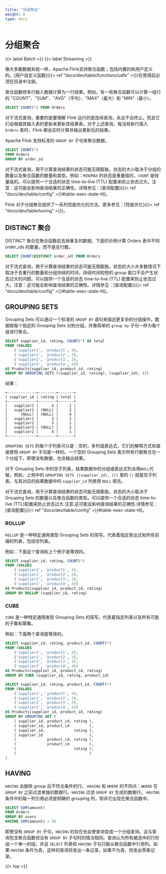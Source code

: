 ```yaml
---
title: "分组聚合"
weight: 8
type: docs
---
```

<!--
Licensed to the Apache Software Foundation (ASF) under one
or more contributor license agreements.  See the NOTICE file
distributed with this work for additional information
regarding copyright ownership.  The ASF licenses this file
to you under the Apache License, Version 2.0 (the
"License"); you may not use this file except in compliance
with the License.  You may obtain a copy of the License at

  http://www.apache.org/licenses/LICENSE-2.0

Unless required by applicable law or agreed to in writing,
software distributed under the License is distributed on an
"AS IS" BASIS, WITHOUT WARRANTIES OR CONDITIONS OF ANY
KIND, either express or implied.  See the License for the
specific language governing permissions and limitations
under the License.
-->

# 分组聚合
{{< label Batch >}} {{< label Streaming >}}

像大多数数据系统一样，Apache Flink支持聚合函数；包括内置的和用户定义的。[用户自定义函数]({{< ref "docs/dev/table/functions/udfs" >}})在使用前必须在目录中注册。

聚合函数把多行输入数据计算为一行结果。例如，有一些聚合函数可以计算一组行的 "COUNT"、"SUM"、"AVG"（平均）、"MAX"（最大）和 "MIN"（最小）。

```sql
SELECT COUNT(*) FROM Orders
```

对于流式查询，重要的是要理解 Flink 运行的是连续查询，永远不会终止。而且它们会根据其输入表的更新来更新其结果表。对于上述查询，每当有新行插入 `Orders` 表时，Flink 都会实时计算并输出更新后的结果。

Apache Flink 支持标准的 `GROUP BY` 子句来聚合数据。

```sql
SELECT COUNT(*)
FROM Orders
GROUP BY order_id
```

对于流式查询，用于计算查询结果的状态可能无限膨胀。状态的大小取决于分组的数量以及聚合函数的数量和类型。例如：`MIN`/`MAX` 的状态是重量级的，`COUNT` 是轻量级的。可以提供一个合适的状态 time-to-live (TTL) 配置来防止状态过大。注意：这可能会影响查询结果的正确性。详情参见：[查询配置]({{< ref "docs/dev/table/config" >}}#table-exec-state-ttl)。

Flink 对于分组聚合提供了一系列性能优化的方法。更多参见：[性能优化]({{< ref "docs/dev/table/tuning" >}})。

## DISTINCT 聚合

DISTINCT 聚合在聚合函数前去掉重复的数据。下面的示例计算 Orders 表中不同 order_ids 的数量，而不是总行数。

```sql
SELECT COUNT(DISTINCT order_id) FROM Orders
```

对于流式查询，用于计算查询结果的状态可能无限膨胀。状态的大小大多数情况下取决于去重行的数量和分组持续的时间，持续时间较短的 group 窗口不会产生状态过大的问题。可以提供一个合适的状态 time-to-live (TTL) 配置来防止状态过大。注意：这可能会影响查询结果的正确性。详情参见：[查询配置]({{< ref "docs/dev/table/config" >}}#table-exec-state-ttl)。

## GROUPING SETS

Grouping Sets 可以通过一个标准的 `GROUP BY` 语句来描述更复杂的分组操作。数据按每个指定的 Grouping Sets 分别分组，并像简单的 `group by` 子句一样为每个组进行聚合。

```sql
SELECT supplier_id, rating, COUNT(*) AS total
FROM (VALUES
    ('supplier1', 'product1', 4),
    ('supplier1', 'product2', 3),
    ('supplier2', 'product3', 3),
    ('supplier2', 'product4', 4))
AS Products(supplier_id, product_id, rating)
GROUP BY GROUPING SETS ((supplier_id, rating), (supplier_id), ())
```

结果：

```
+-------------+--------+-------+
| supplier_id | rating | total |
+-------------+--------+-------+
|   supplier1 |      4 |     1 |
|   supplier1 | (NULL) |     2 |
|      (NULL) | (NULL) |     4 |
|   supplier1 |      3 |     1 |
|   supplier2 |      3 |     1 |
|   supplier2 | (NULL) |     2 |
|   supplier2 |      4 |     1 |
+-------------+--------+-------+
```

`GROUPING SETS` 的每个子列表可以是：空的，多列或表达式，它们的解释方式和直接使用 `GROUP BY` 子句是一样的。一个空的 Grouping Sets 表示所有行都聚合在一个分组下，即使没有数据，也会输出结果。

对于 Grouping Sets 中的空子列表，结果数据中的分组或表达式列会用`NULL`代替。例如，上例中的 `GROUPING SETS ((supplier_id), ())` 里的 `()` 就是空子列表，与其对应的结果数据中的 `supplier_id` 列使用 `NULL` 填充。

对于流式查询，用于计算查询结果的状态可能无限膨胀。状态的大小取决于 Grouping Sets 的数量以及聚合函数的类型。可以提供一个合适的状态 time-to-live (TTL)配置来防止状态过大.注意:这可能会影响查询结果的正确性.详情参见：[查询配置]({{< ref "docs/dev/table/config" >}}#table-exec-state-ttl)。

### ROLLUP

`ROLLUP` 是一种特定通用类型 Grouping Sets 的简写。代表着指定表达式和所有前缀的列表，包括空列表。

例如：下面这个查询和上个例子是等效的。

```sql
SELECT supplier_id, rating, COUNT(*)
FROM (VALUES
    ('supplier1', 'product1', 4),
    ('supplier1', 'product2', 3),
    ('supplier2', 'product3', 3),
    ('supplier2', 'product4', 4))
AS Products(supplier_id, product_id, rating)
GROUP BY ROLLUP (supplier_id, rating)
```

### CUBE

`CUBE` 是一种特定通用类型 Grouping Sets 的简写。代表着指定列表以及所有可能的子集和幂集。

例如：下面两个查询是等效的。

```sql
SELECT supplier_id, rating, product_id, COUNT(*)
FROM (VALUES
    ('supplier1', 'product1', 4),
    ('supplier1', 'product2', 3),
    ('supplier2', 'product3', 3),
    ('supplier2', 'product4', 4))
AS Products(supplier_id, product_id, rating)
GROUP BY CUBE (supplier_id, rating, product_id)

SELECT supplier_id, rating, product_id, COUNT(*)
FROM (VALUES
    ('supplier1', 'product1', 4),
    ('supplier1', 'product2', 3),
    ('supplier2', 'product3', 3),
    ('supplier2', 'product4', 4))
AS Products(supplier_id, product_id, rating)
GROUP BY GROUPING SET (
    ( supplier_id, product_id, rating ),
    ( supplier_id, product_id         ),
    ( supplier_id,             rating ),
    ( supplier_id                     ),
    (              product_id, rating ),
    (              product_id         ),
    (                          rating ),
    (                                 )
)
```

## HAVING

`HAVING` 会删除 group 后不符合条件的行。 `HAVING` 和 `WHERE` 的不同点：`WHERE` 在 `GROUP BY` 之前过滤单独的数据行。`HAVING` 过滤 `GROUP BY` 生成的数据行。 `HAVING` 条件中的每一列引用必须是明确的 grouping 列，除非它出现在聚合函数中。

```sql
SELECT SUM(amount)
FROM Orders
GROUP BY users
HAVING SUM(amount) > 50
```

即使没有 `GROUP BY` 子句，`HAVING` 的存在也会使查询变成一个分组查询。这与查询包含聚合函数但没有 `GROUP BY` 子句时的情况相同。查询认为所有被选中的行形成一个单一的组，并且 `SELECT` 列表和 `HAVING` 子句只能从聚合函数中引用列。如果 `HAVING` 条件为真，这样的查询将发出一条记录，如果不为真，则发出零条记录。

{{< top >}}
